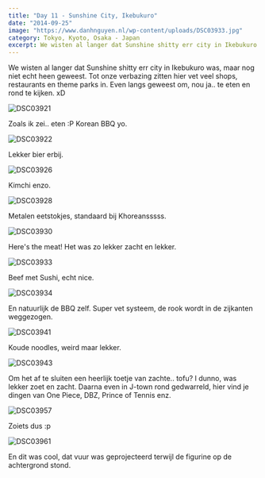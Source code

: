 ```yaml
---
title: "Day 11 - Sunshine City, Ikebukuro"
date: "2014-09-25"
image: "https://www.danhnguyen.nl/wp-content/uploads/DSC03933.jpg"
category: Tokyo, Kyoto, Osaka - Japan
excerpt: We wisten al langer dat Sunshine shitty err city in Ikebukuro was, maar nog niet echt heen geweest. Tot onze...
---
```


We wisten al langer dat Sunshine shitty err city in Ikebukuro was, maar nog niet echt heen geweest. Tot onze verbazing zitten hier vet veel shops, restaurants en theme parks in. Even langs geweest om, nou ja.. te eten en rond te kijken. xD

![DSC03921](https://www.danhnguyen.nl/wp-content/uploads/DSC03921-1024x575.jpg)

Zoals ik zei.. eten :P Korean BBQ yo.

![DSC03922](https://www.danhnguyen.nl/wp-content/uploads/DSC03922-1024x575.jpg)

Lekker bier erbij.

![DSC03926](https://www.danhnguyen.nl/wp-content/uploads/DSC03926-575x1024.jpg)

Kimchi enzo.

![DSC03928](https://www.danhnguyen.nl/wp-content/uploads/DSC03928-1024x575.jpg)

Metalen eetstokjes, standaard bij Khoreansssss.

![DSC03930](https://www.danhnguyen.nl/wp-content/uploads/DSC03930-1024x575.jpg)

Here's the meat! Het was zo lekker zacht en lekker.

![DSC03933](https://www.danhnguyen.nl/wp-content/uploads/DSC03933-1024x575.jpg)

Beef met Sushi, echt nice.

![DSC03934](https://www.danhnguyen.nl/wp-content/uploads/DSC03934-1024x575.jpg)

En natuurlijk de BBQ zelf. Super vet systeem, de rook wordt in de zijkanten weggezogen.

![DSC03941](https://www.danhnguyen.nl/wp-content/uploads/DSC03941-1024x575.jpg)

Koude noodles, weird maar lekker.

![DSC03943](https://www.danhnguyen.nl/wp-content/uploads/DSC03943-1024x575.jpg)

Om het af te sluiten een heerlijk toetje van zachte.. tofu? I dunno, was lekker zoet en zacht. Daarna even in J-town rond gedwarreld, hier vind je dingen van One Piece, DBZ, Prince of Tennis enz.

![DSC03957](https://www.danhnguyen.nl/wp-content/uploads/DSC03957-575x1024.jpg)

Zoiets dus :p

![DSC03961](https://www.danhnguyen.nl/wp-content/uploads/DSC03961-1024x575.jpg)

En dit was cool, dat vuur was geprojecteerd terwijl de figurine op de achtergrond stond.
